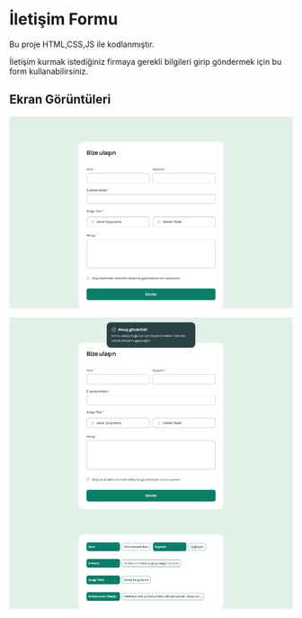 
# İletişim Formu

Bu proje HTML,CSS,JS ile kodlanmıştır.

İletişim kurmak istediğiniz firmaya gerekli bilgileri girip göndermek için bu form kullanabilirsiniz.




## Ekran Görüntüleri

![Uygulama Ekran Görüntüsü](assets/img/form.png)

![Uygulama Ekran Görüntüsü](assets/img/active-form.png)